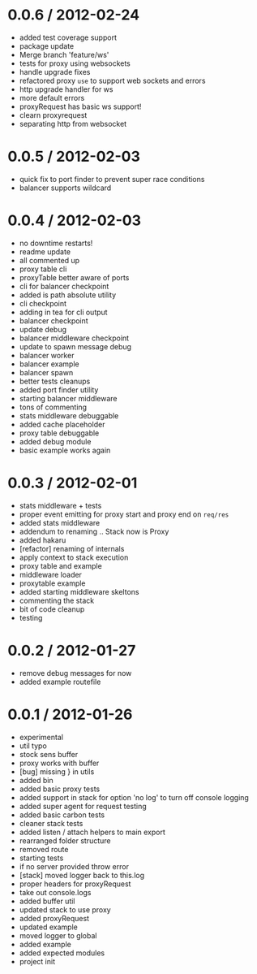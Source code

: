 
0.0.6 / 2012-02-24 
==================

  * added test coverage support
  * package update
  * Merge branch 'feature/ws'
  * tests for proxy using websockets
  * handle upgrade fixes
  * refactored proxy `use` to support web sockets and errors
  * http upgrade handler for ws
  * more default errors
  * proxyRequest has basic ws support!
  * clearn proxyrequest
  * separating http from websocket

0.0.5 / 2012-02-03 
==================

  * quick fix to port finder to prevent super race conditions
  * balancer supports wildcard

0.0.4 / 2012-02-03 
==================

  * no downtime restarts!
  * readme update
  * all commented up
  * proxy table cli
  * proxyTable better aware of ports
  * cli for balancer checkpoint
  * added is path absolute utility
  * cli checkpoint
  * adding in tea for cli output
  * balancer checkpoint
  * update debug
  * balancer middleware checkpoint
  * update to spawn message debug
  * balancer worker
  * balancer example
  * balancer spawn
  * better tests cleanups
  * added port finder utility
  * starting balancer middleware
  * tons of commenting
  * stats middleware debuggable
  * added cache placeholder
  * proxy table debuggable
  * added debug module
  * basic example works again

0.0.3 / 2012-02-01 
==================

  * stats middleware + tests
  * proper event emitting for proxy start and proxy end on `req/res`
  * added stats middleware
  * addendum to renaming .. Stack now is Proxy
  * added hakaru
  * [refactor] renaming of internals
  * apply context to stack execution
  * proxy table and example
  * middleware loader
  * proxytable example
  * added starting middleware skeltons
  * commenting the stack
  * bit of code cleanup
  * testing

0.0.2 / 2012-01-27 
==================

  * remove debug messages for now
  * added example routefile

0.0.1 / 2012-01-26 
==================

  * experimental
  * util typo
  * stock sens buffer
  * proxy works with buffer
  * [bug] missing } in utils
  * added bin
  * added basic proxy tests
  * added support in stack for option 'no log' to turn off console logging
  * added super agent for request testing
  * added basic carbon tests
  * cleaner stack tests
  * added listen / attach helpers to main export
  * rearranged folder structure
  * removed route
  * starting tests
  * if no server provided throw error
  * [stack] moved logger back to this.log
  * proper headers for proxyRequest
  * take out console.logs
  * added buffer util
  * updated stack to use proxy
  * added proxyRequest
  * updated example
  * moved logger to global
  * added example
  * added expected modules
  * project init
